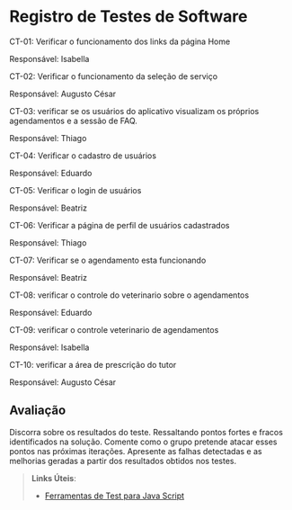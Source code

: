 # Registro de Testes de Software

CT-01: Verificar o funcionamento dos links da página Home

Responsável: Isabella


CT-02: Verificar o funcionamento da seleção de serviço

Responsável: Augusto César

CT-03: verificar se os usuários do aplicativo visualizam os próprios agendamentos e a sessão de FAQ.

Responsável: Thiago

CT-04: Verificar o cadastro de usuários

Responsável: Eduardo

CT-05: Verificar o login de usuários

Responsável: Beatriz

CT-06: Verificar a página de perfil de usuários cadastrados

Responsável: Thiago

CT-07: Verificar se o agendamento esta funcionando

Responsável: Beatriz

CT-08: verificar o controle do veterinario sobre o agendamentos

Responsável: Eduardo

CT-09: verificar o controle veterinario de agendamentos

Responsável: Isabella

CT-10: verificar a área de prescrição do tutor

Responsável: Augusto César


## Avaliação

Discorra sobre os resultados do teste. Ressaltando pontos fortes e fracos identificados na solução. Comente como o grupo pretende atacar esses pontos nas próximas iterações. Apresente as falhas detectadas e as melhorias geradas a partir dos resultados obtidos nos testes.

> **Links Úteis**:
> - [Ferramentas de Test para Java Script](https://geekflare.com/javascript-unit-testing/)
